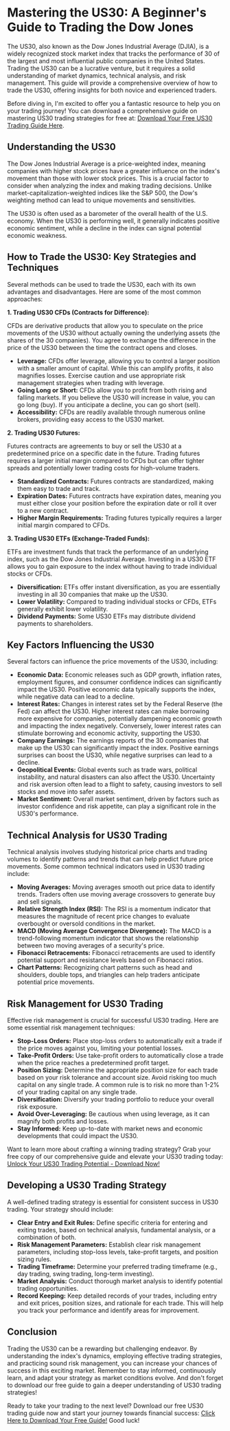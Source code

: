 # Mastering the US30: A Beginner's Guide to Trading the Dow Jones

The US30, also known as the Dow Jones Industrial Average (DJIA), is a widely recognized stock market index that tracks the performance of 30 of the largest and most influential public companies in the United States. Trading the US30 can be a lucrative venture, but it requires a solid understanding of market dynamics, technical analysis, and risk management. This guide will provide a comprehensive overview of how to trade the US30, offering insights for both novice and experienced traders.

Before diving in, I'm excited to offer you a fantastic resource to help you on your trading journey! You can download a comprehensive guide on mastering US30 trading strategies for free at: [Download Your Free US30 Trading Guide Here](https://udemywork.com/how-to-trade-us30).

## Understanding the US30

The Dow Jones Industrial Average is a price-weighted index, meaning companies with higher stock prices have a greater influence on the index's movement than those with lower stock prices. This is a crucial factor to consider when analyzing the index and making trading decisions. Unlike market-capitalization-weighted indices like the S&P 500, the Dow's weighting method can lead to unique movements and sensitivities.

The US30 is often used as a barometer of the overall health of the U.S. economy. When the US30 is performing well, it generally indicates positive economic sentiment, while a decline in the index can signal potential economic weakness.

## How to Trade the US30: Key Strategies and Techniques

Several methods can be used to trade the US30, each with its own advantages and disadvantages. Here are some of the most common approaches:

**1. Trading US30 CFDs (Contracts for Difference):**

CFDs are derivative products that allow you to speculate on the price movements of the US30 without actually owning the underlying assets (the shares of the 30 companies). You agree to exchange the difference in the price of the US30 between the time the contract opens and closes.

*   **Leverage:** CFDs offer leverage, allowing you to control a larger position with a smaller amount of capital. While this can amplify profits, it also magnifies losses. Exercise caution and use appropriate risk management strategies when trading with leverage.
*   **Going Long or Short:** CFDs allow you to profit from both rising and falling markets. If you believe the US30 will increase in value, you can go long (buy). If you anticipate a decline, you can go short (sell).
*   **Accessibility:** CFDs are readily available through numerous online brokers, providing easy access to the US30 market.

**2. Trading US30 Futures:**

Futures contracts are agreements to buy or sell the US30 at a predetermined price on a specific date in the future. Trading futures requires a larger initial margin compared to CFDs but can offer tighter spreads and potentially lower trading costs for high-volume traders.

*   **Standardized Contracts:** Futures contracts are standardized, making them easy to trade and track.
*   **Expiration Dates:** Futures contracts have expiration dates, meaning you must either close your position before the expiration date or roll it over to a new contract.
*   **Higher Margin Requirements:** Trading futures typically requires a larger initial margin compared to CFDs.

**3. Trading US30 ETFs (Exchange-Traded Funds):**

ETFs are investment funds that track the performance of an underlying index, such as the Dow Jones Industrial Average. Investing in a US30 ETF allows you to gain exposure to the index without having to trade individual stocks or CFDs.

*   **Diversification:** ETFs offer instant diversification, as you are essentially investing in all 30 companies that make up the US30.
*   **Lower Volatility:** Compared to trading individual stocks or CFDs, ETFs generally exhibit lower volatility.
*   **Dividend Payments:** Some US30 ETFs may distribute dividend payments to shareholders.

## Key Factors Influencing the US30

Several factors can influence the price movements of the US30, including:

*   **Economic Data:** Economic releases such as GDP growth, inflation rates, employment figures, and consumer confidence indices can significantly impact the US30. Positive economic data typically supports the index, while negative data can lead to a decline.
*   **Interest Rates:** Changes in interest rates set by the Federal Reserve (the Fed) can affect the US30. Higher interest rates can make borrowing more expensive for companies, potentially dampening economic growth and impacting the index negatively. Conversely, lower interest rates can stimulate borrowing and economic activity, supporting the US30.
*   **Company Earnings:** The earnings reports of the 30 companies that make up the US30 can significantly impact the index. Positive earnings surprises can boost the US30, while negative surprises can lead to a decline.
*   **Geopolitical Events:** Global events such as trade wars, political instability, and natural disasters can also affect the US30. Uncertainty and risk aversion often lead to a flight to safety, causing investors to sell stocks and move into safer assets.
*   **Market Sentiment:** Overall market sentiment, driven by factors such as investor confidence and risk appetite, can play a significant role in the US30's performance.

## Technical Analysis for US30 Trading

Technical analysis involves studying historical price charts and trading volumes to identify patterns and trends that can help predict future price movements. Some common technical indicators used in US30 trading include:

*   **Moving Averages:** Moving averages smooth out price data to identify trends. Traders often use moving average crossovers to generate buy and sell signals.
*   **Relative Strength Index (RSI):** The RSI is a momentum indicator that measures the magnitude of recent price changes to evaluate overbought or oversold conditions in the market.
*   **MACD (Moving Average Convergence Divergence):** The MACD is a trend-following momentum indicator that shows the relationship between two moving averages of a security's price.
*   **Fibonacci Retracements:** Fibonacci retracements are used to identify potential support and resistance levels based on Fibonacci ratios.
*   **Chart Patterns:** Recognizing chart patterns such as head and shoulders, double tops, and triangles can help traders anticipate potential price movements.

## Risk Management for US30 Trading

Effective risk management is crucial for successful US30 trading. Here are some essential risk management techniques:

*   **Stop-Loss Orders:** Place stop-loss orders to automatically exit a trade if the price moves against you, limiting your potential losses.
*   **Take-Profit Orders:** Use take-profit orders to automatically close a trade when the price reaches a predetermined profit target.
*   **Position Sizing:** Determine the appropriate position size for each trade based on your risk tolerance and account size. Avoid risking too much capital on any single trade. A common rule is to risk no more than 1-2% of your trading capital on any single trade.
*   **Diversification:** Diversify your trading portfolio to reduce your overall risk exposure.
*   **Avoid Over-Leveraging:** Be cautious when using leverage, as it can magnify both profits and losses.
*   **Stay Informed:** Keep up-to-date with market news and economic developments that could impact the US30.

Want to learn more about crafting a winning trading strategy? Grab your free copy of our comprehensive guide and elevate your US30 trading today: [Unlock Your US30 Trading Potential - Download Now!](https://udemywork.com/how-to-trade-us30)

## Developing a US30 Trading Strategy

A well-defined trading strategy is essential for consistent success in US30 trading. Your strategy should include:

*   **Clear Entry and Exit Rules:** Define specific criteria for entering and exiting trades, based on technical analysis, fundamental analysis, or a combination of both.
*   **Risk Management Parameters:** Establish clear risk management parameters, including stop-loss levels, take-profit targets, and position sizing rules.
*   **Trading Timeframe:** Determine your preferred trading timeframe (e.g., day trading, swing trading, long-term investing).
*   **Market Analysis:** Conduct thorough market analysis to identify potential trading opportunities.
*   **Record Keeping:** Keep detailed records of your trades, including entry and exit prices, position sizes, and rationale for each trade. This will help you track your performance and identify areas for improvement.

## Conclusion

Trading the US30 can be a rewarding but challenging endeavor. By understanding the index's dynamics, employing effective trading strategies, and practicing sound risk management, you can increase your chances of success in this exciting market. Remember to stay informed, continuously learn, and adapt your strategy as market conditions evolve. And don't forget to download our free guide to gain a deeper understanding of US30 trading strategies!

Ready to take your trading to the next level? Download our free US30 trading guide now and start your journey towards financial success: [Click Here to Download Your Free Guide!](https://udemywork.com/how-to-trade-us30) Good luck!
